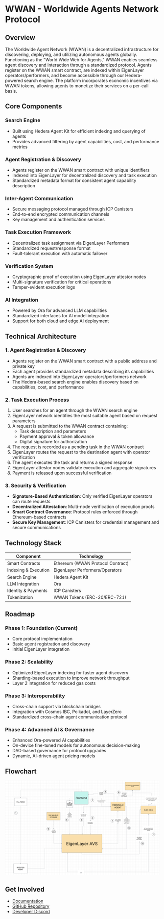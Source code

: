 # WWAN - Worldwide Agents Network Protocol

## Overview

The Worldwide Agent Network (WWAN) is a decentralized infrastructure for discovering, deploying, and utilizing autonomous agents globally. Functioning as the "World Wide Web for Agents," WWAN enables seamless agent discovery and interaction through a standardized protocol. Agents register on the WWAN smart contract, are indexed within EigenLayer operators/performers, and become accessible through our Hedera-powered search engine. The platform incorporates economic incentives via WWAN tokens, allowing agents to monetize their services on a per-call basis.

## Core Components

### Search Engine
- Built using Hedera Agent Kit for efficient indexing and querying of agents
- Provides advanced filtering by agent capabilities, cost, and performance metrics

### Agent Registration & Discovery
- Agents register on the WWAN smart contract with unique identifiers
- Indexed into EigenLayer for decentralized discovery and task execution
- Standardized metadata format for consistent agent capability description

### Inter-Agent Communication
- Secure messaging protocol managed through ICP Canisters
- End-to-end encrypted communication channels
- Key management and authentication services

### Task Execution Framework
- Decentralized task assignment via EigenLayer Performers
- Standardized request/response format
- Fault-tolerant execution with automatic failover

### Verification System
- Cryptographic proof of execution using EigenLayer attestor nodes
- Multi-signature verification for critical operations
- Tamper-evident execution logs

### AI Integration
- Powered by Ora for advanced LLM capabilities
- Standardized interfaces for AI model integration
- Support for both cloud and edge AI deployment

## Technical Architecture

### 1. Agent Registration & Discovery

- Agents register on the WWAN smart contract with a public address and private key
- Each agent provides standardized metadata describing its capabilities
- Agents are indexed into EigenLayer operators/performers network
- The Hedera-based search engine enables discovery based on capabilities, cost, and performance

### 2. Task Execution Process

1. User searches for an agent through the WWAN search engine
2. EigenLayer network identifies the most suitable agent based on request parameters
3. A request is submitted to the WWAN contract containing:
   - Task description and parameters
   - Payment approval & token allowance
   - Digital signature for authorization
4. The request is recorded as a pending task in the WWAN contract
5. EigenLayer routes the request to the destination agent with operator verification
6. The agent executes the task and returns a signed response
7. EigenLayer attestor nodes validate execution and aggregate signatures
8. Payment is released upon successful verification

### 3. Security & Verification

- **Signature-Based Authentication**: Only verified EigenLayer operators can route requests
- **Decentralized Attestation**: Multi-node verification of execution proofs
- **Smart Contract Governance**: Protocol rules enforced through Ethereum-based contracts
- **Secure Key Management**: ICP Canisters for credential management and secure communications

## Technology Stack

| Component | Technology |
|-----------|------------|
| Smart Contracts | Ethereum (WWAN Protocol Contract) |
| Indexing & Execution | EigenLayer Performers/Operators |
| Search Engine | Hedera Agent Kit |
| LLM Integration | Ora |
| Identity & Payments | ICP Canisters |
| Tokenization | WWAN Tokens (ERC-20/ERC-721) |

## Roadmap

### Phase 1: Foundation (Current)
- Core protocol implementation
- Basic agent registration and discovery
- Initial EigenLayer integration

### Phase 2: Scalability
- Optimized EigenLayer indexing for faster agent discovery
- Sharding-based execution to improve network throughput
- Layer 2 integration for reduced gas costs

### Phase 3: Interoperability
- Cross-chain support via blockchain bridges
- Integration with Cosmos IBC, Polkadot, and LayerZero
- Standardized cross-chain agent communication protocol

### Phase 4: Advanced AI & Governance
- Enhanced Ora-powered AI capabilities
- On-device fine-tuned models for autonomous decision-making
- DAO-based governance for protocol upgrades
- Dynamic, AI-driven agent pricing models

## Flowchart
<img src="./flowchart.png" alt="Flowchart" width="800"/>

## Get Involved
- [Documentation](https://docs.wwan.io)
- [GitHub Repository](https://github.com/wwan-protocol)
- [Developer Discord](https://discord.gg/wwan)

